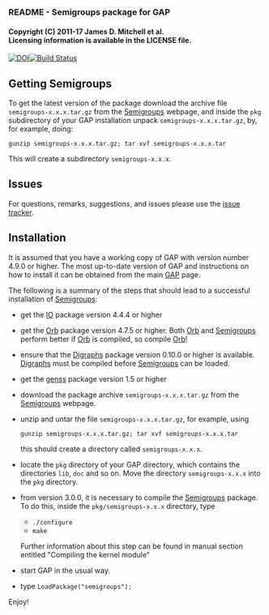 ### README - Semigroups package for GAP

#### Copyright (C) 2011-17 James D. Mitchell et al. <br/>Licensing information is available in the LICENSE file.
[![DOI](https://zenodo.org/badge/DOI/10.5281/zenodo.592893.svg)](https://doi.org/10.5281/zenodo.592893)[![Build Status](https://travis-ci.org/gap-packages/Semigroups.svg?branch=stable-3.0)](https://travis-ci.org/gap-packages/Semigroups)

## Getting Semigroups

To get the latest version of the package download the archive file `semigroups-x.x.x.tar.gz` from the [Semigroups](https://gap-packages.github.io/Semigroups) webpage, and inside the `pkg` subdirectory of your GAP installation unpack `semigroups-x.x.x.tar.gz`, by, for example, doing:

    gunzip semigroups-x.x.x.tar.gz; tar xvf semigroups-x.x.x.tar
   
This will create a subdirectory `semigroups-x.x.x`.

## Issues

For questions, remarks, suggestions, and issues please use the 
[issue tracker](https://github.com/gap-packages/Semigroups/issues).

## Installation

It is assumed that you have a working copy of GAP with version number 4.9.0 or higher.  The  most  up-to-date  version  of  GAP  and instructions on how to install it can be obtained from the main [GAP](http://www.gap-system.org) page.

The  following  is  a  summary of the steps that should lead to a successful installation of [Semigroups](https://gap-packages.github.io/Semigroups):

* get the [IO](http://gap-system.github.io/io/) package version 4.4.4 or higher

* get the [Orb](http://gap-system.github.io/orb/) package version 4.7.5 or higher. 
  Both [Orb](http://gap-system.github.io/orb/) and [Semigroups](https://gap-packages.github.io/Semigroups) perform better if [Orb](http://gap-system.github.io/orb/) is compiled, so compile [Orb](http://gap-system.github.io/orb/)!

* ensure that the [Digraphs](http://gap-system.github.io/digraphs/) package version 0.10.0 or higher is available.  [Digraphs](http://gap-system.github.io/digraphs/) must be compiled before [Semigroups](https://gap-packages.github.io/Semigroups) can be
loaded.

* get the [genss](http://gap-system.github.io/genss/) package version 1.5 or higher 

* download the package archive `semigroups-x.x.x.tar.gz` from the [Semigroups](https://gap-packages.github.io/Semigroups) webpage.

* unzip and untar the file `semigroups-x.x.x.tar.gz`, for example, using
 
    ``` 
    gunzip semigroups-x.x.x.tar.gz; tar xvf semigroups-x.x.x.tar
    ```
  
    this should create a directory called `semigroups-x.x.x`.

* locate the `pkg` directory of your GAP directory, which contains the directories `lib`, `doc` and so on. Move the directory `semigroups-x.x.x` into the `pkg` directory.
    
* from version 3.0.0, it is necessary to compile the [Semigroups](https://gap-packages.github.io/Semigroups) package. To do this,
 inside the `pkg/semigroups-x.x.x` directory, type
    * `./configure`
    * `make`

    Further information about this step can be found in manual section entitled "Compiling the kernel module"

* start GAP in the usual way.

* type `LoadPackage("semigroups");`

Enjoy!

